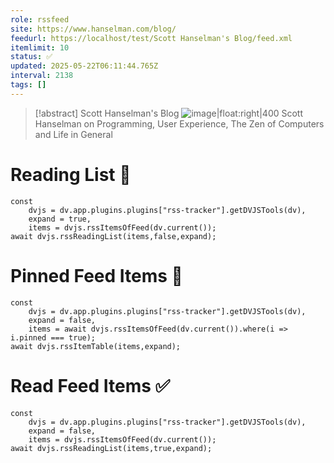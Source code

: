 ```yaml
---
role: rssfeed
site: https://www.hanselman.com/blog/
feedurl: https://localhost/test/Scott Hanselman's Blog/feed.xml
itemlimit: 10
status: ✅
updated: 2025-05-22T06:11:44.765Z
interval: 2138
tags: []
---
```


> [!abstract] Scott Hanselman's Blog
> ![image|float:right|400](http://www.hanselman.com/blog/images/tinyheadshot2.jpg) Scott Hanselman on Programming, User Experience, The Zen of Computers and Life in General

# Reading List 📑

~~~dataviewjs
const
	dvjs = dv.app.plugins.plugins["rss-tracker"].getDVJSTools(dv),
	expand = true,
	items = dvjs.rssItemsOfFeed(dv.current());
await dvjs.rssReadingList(items,false,expand);
~~~

# Pinned Feed Items 📍

~~~dataviewjs
const
	dvjs = dv.app.plugins.plugins["rss-tracker"].getDVJSTools(dv),
	expand = false,
	items = await dvjs.rssItemsOfFeed(dv.current()).where(i => i.pinned === true);
await dvjs.rssItemTable(items,expand);
~~~

# Read Feed Items ✅

~~~dataviewjs
const
	dvjs = dv.app.plugins.plugins["rss-tracker"].getDVJSTools(dv),
	expand = false,
	items = dvjs.rssItemsOfFeed(dv.current());
await dvjs.rssReadingList(items,true,expand);
~~~